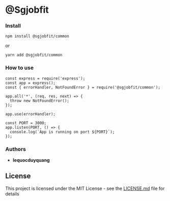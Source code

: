 # @Sgjobfit

### Install

```
npm install @sgjobfit/common
```

or

```
yarn add @sgjobfit/common
```

### How to use

```
const express = require('express');
const app = express();
const { errorHandler, NotFoundError } = require('@sgjobfit/common');

app.all('*', (req, res, next) => {
  throw new NotFoundError();
});

app.use(errorHandler);

const PORT = 3000;
app.listen(PORT, () => {
  console.log(`App is running on port ${PORT}`);
});
```

### Authors

* **lequocduyquang** 

## License

This project is licensed under the MIT License - see the [LICENSE.md](LICENSE.md) file for details

